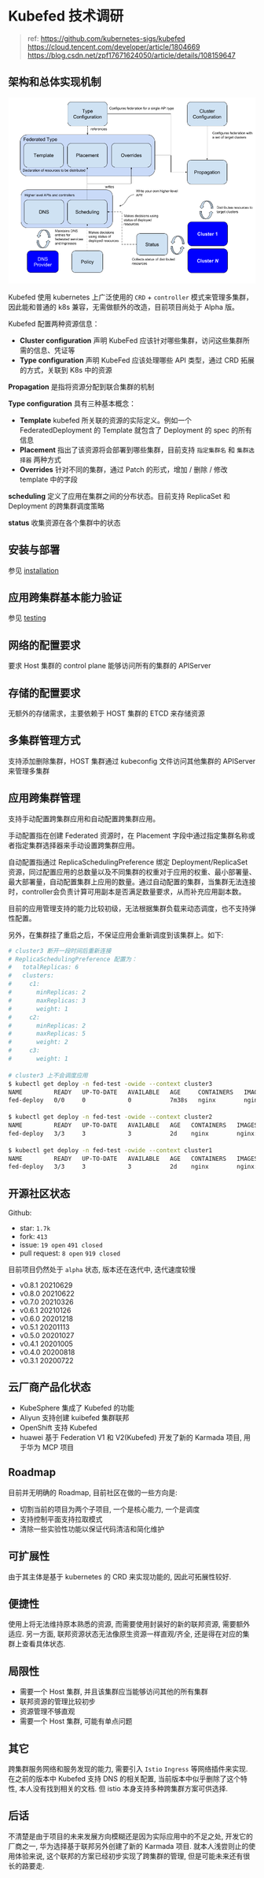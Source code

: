 # Kubefed 技术调研

> ref:
> https://github.com/kubernetes-sigs/kubefed
> https://cloud.tencent.com/developer/article/1804669
> https://blog.csdn.net/zpf17671624050/article/details/108159647

## 架构和总体实现机制

![concepts](../images/Kubefed-summary/concepts.png)

Kubefed 使用 kubernetes 上广泛使用的 `CRD` + `controller` 模式来管理多集群，因此能和普通的 k8s 兼容，无需做额外的改造，目前项目尚处于 Alpha 版。

Kubefed 配置两种资源信息：

* **Cluster configuration** 声明 KubeFed 应该针对哪些集群，访问这些集群所需的信息、凭证等
* **Type configuration** 声明 KubeFed 应该处理哪些 API 类型，通过 CRD 拓展的方式，关联到 K8s 中的资源

**Propagation** 是指将资源分配到联合集群的机制

**Type configuration** 具有三种基本概念：

* **Template** kubefed 所关联的资源的实际定义。例如一个 FederatedDeployment 的 Template 就包含了 Deployment 的 spec 的所有信息
* **Placement** 指出了该资源将会部署到哪些集群，目前支持 `指定集群名` 和 `集群选择器` 两种方式
* **Overrides** 针对不同的集群，通过 Patch 的形式，增加 / 删除 / 修改 template 中的字段

**scheduling** 定义了应用在集群之间的分布状态。目前支持 ReplicaSet 和 Deployment 的跨集群调度策略

**status** 收集资源在各个集群中的状态

## 安装与部署

参见 [installation](Test-Kubefed-with-Kind.md#installation)

## 应用跨集群基本能力验证

参见 [testing](Test-Kubefed-with-Kind.md#testing)

## 网络的配置要求

要求 Host 集群的 control plane 能够访问所有的集群的 APIServer

## 存储的配置要求

无额外的存储需求，主要依赖于 HOST 集群的 ETCD 来存储资源

## 多集群管理方式

支持添加删除集群，HOST 集群通过 kubeconfig 文件访问其他集群的 APIServer 来管理多集群

## 应用跨集群管理

支持手动配置跨集群应用和自动配置跨集群应用。

手动配置指在创建 Federated 资源时，在 Placement 字段中通过指定集群名称或者指定集群选择器来手动设置跨集群应用。

自动配置指通过 ReplicaSchedulingPreference 绑定 Deployment/ReplicaSet 资源，同过配置应用的总数量以及不同集群的权重对于应用的权重、最小部署量、最大部署量，自动配置集群上应用的数量。通过自动配置的集群，当集群无法连接时，controller会负责计算可用副本是否满足数量要求，从而补充应用副本数。

目前的应用管理支持的能力比较初级，无法根据集群负载来动态调度，也不支持弹性配置。

另外，在集群挂了重启之后，不保证应用会重新调度到该集群上。如下:

```BASH
# cluster3 断开一段时间后重新连接
# ReplicaSchedulingPreference 配置为：
#   totalReplicas: 6
#   clusters:
#     c1:
#       minReplicas: 2
#       maxReplicas: 3
#       weight: 1
#     c2:
#       minReplicas: 2
#       maxReplicas: 5
#       weight: 2
#     c3:
#       weight: 1

# cluster3 上不会调度应用
$ kubectl get deploy -n fed-test -owide --context cluster3
NAME         READY   UP-TO-DATE   AVAILABLE   AGE     CONTAINERS   IMAGES         SELECTOR
fed-deploy   0/0     0            0           7m38s   nginx        nginx:alpine   app=nginx

$ kubectl get deploy -n fed-test -owide --context cluster2
NAME         READY   UP-TO-DATE   AVAILABLE   AGE   CONTAINERS   IMAGES         SELECTOR
fed-deploy   3/3     3            3           2d    nginx        nginx:alpine   app=nginx

$ kubectl get deploy -n fed-test -owide --context cluster1
NAME         READY   UP-TO-DATE   AVAILABLE   AGE   CONTAINERS   IMAGES         SELECTOR
fed-deploy   3/3     3            3           2d    nginx        nginx:alpine   app=nginx
```

## 开源社区状态

Github: 
* star: `1.7k`
* fork: `413`
* issue: `19 open` `491 closed`
* pull request: `8 open` `919 closed`

目前项目仍然处于 `alpha` 状态, 版本还在迭代中, 迭代速度较慢

* v0.8.1 20210629
* v0.8.0 20210622
* v0.7.0 20210326
* v0.6.1 20210126
* v0.6.0 20201218
* v0.5.1 20201113
* v0.5.0 20201027
* v0.4.1 20201005
* v0.4.0 20200818
* v0.3.1 20200722

## 云厂商产品化状态

* KubeSphere 集成了 Kubefed 的功能
* Aliyun 支持创建 kuibefed 集群联邦
* OpenShift 支持 Kubefed
* huawei 基于 Federation V1 和 V2(Kubefed) 开发了新的 Karmada 项目, 用于华为 MCP 项目

## Roadmap

目前并无明确的 Roadmap, 目前社区在做的一些方向是:

* 切割当前的项目为两个子项目, 一个是核心能力, 一个是调度
* 支持控制平面支持拉取模式
* 清除一些实验性功能以保证代码清洁和简化维护

## 可扩展性

由于其主体是基于 kubernetes 的 CRD 来实现功能的, 因此可拓展性较好.

## 便捷性

使用上将无法维持原本熟悉的资源, 而需要使用封装好的新的联邦资源, 需要额外适应. 另一方面, 联邦资源状态无法像原生资源一样直观/齐全, 还是得在对应的集群上查看具体状态.

## 局限性

* 需要一个 Host 集群, 并且该集群应当能够访问其他的所有集群
* 联邦资源的管理比较初步
* 资源管理不够直观
* 需要一个 Host 集群, 可能有单点问题

## 其它

跨集群服务网络和服务发现的能力, 需要引入 `Istio`  `Ingress` 等网络插件来实现. 在之前的版本中 Kubefed 支持 DNS 的相关配置, 当前版本中似乎删除了这个特性, 本人没有找到相关的文档. 但 istio 本身支持多种跨集群方案可供选择.

## 后话

不清楚是由于项目的未来发展方向模糊还是因为实际应用中的不足之处, 开发它的厂商之一, 华为选择基于联邦另外创建了新的 Karmada 项目. 就本人浅尝则止的使用体验来说, 这个联邦的方案已经初步实现了跨集群的管理, 但是可能未来还有很长的路要走.
